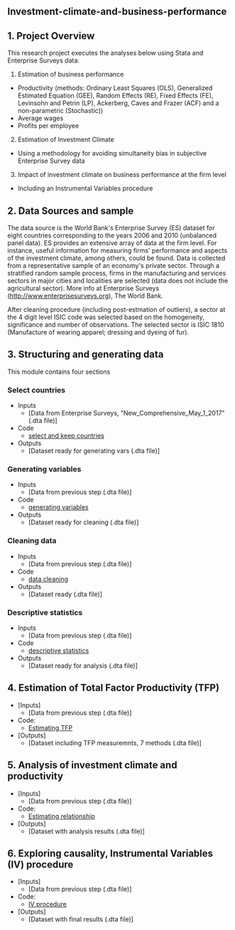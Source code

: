 ## Investment-climate-and-business-performance

## 1. Project Overview
This research project executes the analyses below using Stata and Enterprise Surveys data:
1. Estimation of business performance
- Productivity (methods: Ordinary Least Squares (OLS), Generalized Estimated Equation (GEE), Random Effects (RE), Fixed Effects (FE), Levinsohn and Petrin (LP), Ackerberg, Caves and Frazer (ACF) and a non-parametric (Stochastic))
- Average wages
- Profits per employee
2. Estimation of Investment Climate
- Using a methodology for avoiding simultaneity bias in subjective Enterprise Survey data
3. Impact of investment climate on business performance at the firm level
- Including an Instrumental Variables procedure

## 2. Data Sources and sample
The data source is the World Bank's Enterprise Survey (ES) dataset for eight countries corresponding to the years 2006 and 2010 (unbalanced panel data). ES provides an extensive array of data at the firm level. For instance, useful information for measuring firms' performance and aspects of the investment climate, among others, could be found. Data is collected from a representative sample of an economy's private sector. Through a stratified random sample process, firms in the manufacturing and services sectors in major cities and localities are selected (data does not include the agricultural sector). More info at Enterprise Surveys (http://www.enterprisesurveys.org), The World Bank.

After cleaning procedure (including post-estmation of outliers), a sector at the 4 digit level ISIC code was selected based on the homogeneity, significance and number of observations. The selected sector is ISIC 1810 (Manufacture of wearing apparel; dressing and dyeing of fur).

## 3. Structuring and generating data

This module contains four sections

### Select countries
- Inputs
  - [Data from Enterprise Surveys, "New_Comprehensive_May_1_2017" (.dta file)]
- Code
  - [select and keep countries](https://github.com/ergoro/Investment-climate-and-business-performance/blob/master/keep.do)
- Outputs
  - [Dataset ready for generating vars (.dta file)]

### Generating variables
- Inputs
  - [Data from previous step (.dta file)]
- Code
  - [generating variables](https://github.com/ergoro/Investment-climate-and-business-performance/blob/master/genvars.do)
- Outputs
  - [Dataset ready for cleaning (.dta file)]
  
 ### Cleaning data
- Inputs
  - [Data from previous step (.dta file)]
- Code
  - [data cleaning](https://github.com/ergoro/Investment-climate-and-business-performance/blob/master/clean.do)
- Outputs
  - [Dataset ready (.dta file)]
   
 ### Descriptive statistics
- Inputs
  - [Data from previous step (.dta file)]
- Code
  - [descriptive statistics](https://github.com/ergoro/Investment-climate-and-business-performance/blob/master/describe.do)
- Outputs
  - [Dataset ready for analysis (.dta file)]
 
## 4. Estimation of Total Factor Productivity (TFP)
 
- [Inputs]
  - [Data from previous step (.dta file)]
- Code:
  - [Estimating TFP](https://github.com/ergoro/Investment-climate-and-business-performance/blob/master/pf_tfp.do)
- [Outputs]
  - [Dataset including TFP measuremnts, 7 methods (.dta file)]

## 5. Analysis of investment climate and productivity
 
- [Inputs]
  - [Data from previous step (.dta file)]
- Code:
  - [Estimating relationship](https://github.com/ergoro/Investment-climate-and-business-performance/blob/master/tfp_ic.do)
- [Outputs]
  - [Dataset with analysis results (.dta file)]
  
 ## 6. Exploring causality, Instrumental Variables (IV) procedure
 
- [Inputs]
  - [Data from previous step (.dta file)]
- Code:
  - [IV procedure](https://github.com/ergoro/Investment-climate-and-business-performance/blob/master/iv.do)
- [Outputs]
  - [Dataset with final results (.dta file)]
